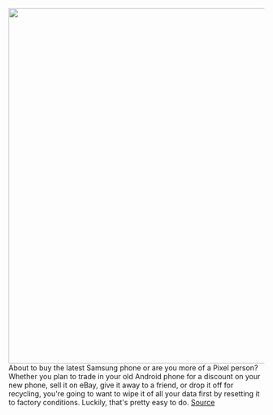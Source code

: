 <img src='https://cdn.vox-cdn.com/thumbor/67swtD9HCuiur-wUvBRASKpskwU=/0x0:2040x1360/1200x800/filters:focal(857x517:1183x843)/cdn.vox-cdn.com/uploads/chorus_image/image/67347798/akrales_190515_3399_0018.0.jpg' width='700px' /><br/>
About to buy the latest Samsung phone or are you more of a Pixel person? Whether you plan to trade in your old Android phone for a discount on your new phone, sell it on eBay, give it away to a friend, or drop it off for recycling, you're going to want to wipe it of all your data first by resetting it to factory conditions. Luckily, that's pretty easy to do.
<a href='https://www.theverge.com/21419919/delete-data-android-phone-sell-trade-how-to'> Source <a/>